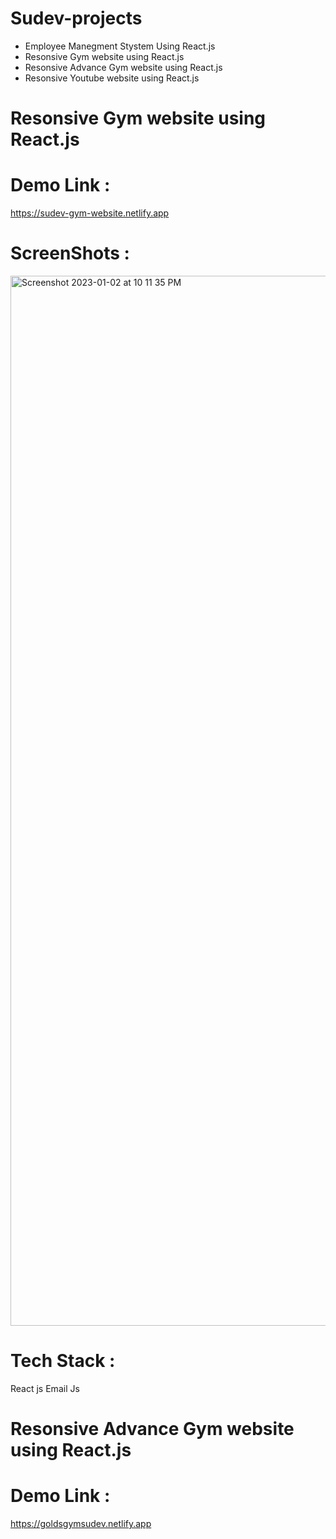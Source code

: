 # Sudev-projects

<ul>
  <li>Employee Manegment Stystem Using React.js</li>
  <li>Resonsive Gym website using React.js</li>
   <li>Resonsive Advance Gym website using React.js</li>
     <li>Resonsive Youtube website using React.js</li>
</ul>

# Resonsive Gym website using React.js

# Demo Link :
https://sudev-gym-website.netlify.app

# ScreenShots : 
<img width="1680" alt="Screenshot 2023-01-02 at 10 11 35 PM" src="https://user-images.githubusercontent.com/80485464/210258965-3166383e-53e6-4663-855a-7be33768f9f0.png">

# Tech Stack : 

React js
Email Js


# Resonsive Advance Gym website using React.js

# Demo Link :
https://goldsgymsudev.netlify.app




